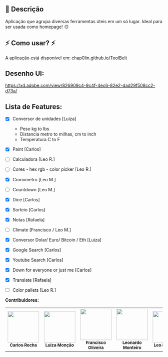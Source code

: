 ## :memo: Descrição
Aplicação que agrupa diversas ferramentas úteis em um só lugar. Ideal para ser usada como homepage! :D

## :zap: Como usar? :zap:
A aplicação está disponível em: [chap0lin.github.io/ToolBelt](https://chap0lin.github.io/ToolBelt/)

## Desenho UI:
https://xd.adobe.com/view/826909c4-9c4f-4ec6-82e2-dad29f508cc2-d73a/
## Lista de Features:
- [x] Conversor de unidades [Luiza]
    - Peso kg to lbs
    - Distancia metro to milhas, cm to inch
    - Temperatura C to F
- [x] Paint [Carlos]
- [ ] Calculadora [Leo R.]
- [ ] Cores - hex rgb - color picker [Leo R.]
- [x] Cronometro [Leo M.]
- [ ] Countdown [Leo M.]
- [x] Dice [Carlos]
- [x] Sorteio [Carlos]
- [x] Notas [Rafaela]

- [ ] Climate [Francisco / Leo M.]
- [x] Conversor Dolar/ Euro/ Bitcoin / Eth [Luiza]
- [x] Google Search [Carlos]
- [x] Youtube Search [Carlos]
- [x] Down for everyone or just me [Carlos]
- [x] Translate [Rafaela]
- [ ] Color pallets [Leo R.]

**Contribuidores:**
<table>
	<tr>
		<td align="center">
			<a href="https://github.com/chap0lin">
				<img src="https://avatars.githubusercontent.com/u/15856499?v=4" width="100px;" alt=""/>
				<br />
				<sub>
					<b>Carlos Rocha</b>
				</sub>
			</a>
			<br />
			<!-- <a href="#" title="Code">💻</a> -->
		</td>
		<td align="center">
			<a href="https://github.com/Luiza-cm">
				<img src="https://avatars.githubusercontent.com/u/78181472?v=4" width="100px;" alt=""/>
				<br />
				<sub>
					<b>Luiza Monção</b>
				</sub>
			</a>
			<br />
			<!-- <a href="#" title="Code">💻</a> -->
		</td>
		<td align="center">
			<a href="https://github.com/franciscomatheuspereira">
				<img src="https://avatars.githubusercontent.com/u/13754283?v=4" width="100px;" alt=""/>
				<br />
				<sub>
					<b>Francisco Oliveira</b>
				</sub>
			</a>
			<br />
			<!-- <a href="#" title="Code">💻</a> -->
		</td>
		<td align="center">
			<a href="https://github.com/leonardoleo10">
				<img src="https://avatars.githubusercontent.com/u/91640562?v=4" width="100px;" alt=""/>
				<br />
				<sub>
					<b>Leonardo Monteiro</b>
				</sub>
			</a>
			<br />
			<!-- <a href="#" title="Code">💻</a> -->
		</td>
		<td align="center">
			<a href="https://github.com/leoquiro">
				<img src="https://avatars.githubusercontent.com/u/91341492?v=4" width="100px;" alt=""/>
				<br />
				<sub>
					<b>Leo Rodrigues</b>
				</sub>
			</a>
			<br />
			<!-- <a href="#" title="Code">💻</a> -->
		</td>
		<td align="center">
			<a href="https://github.com/RSinhoroto">
				<img src="https://avatars.githubusercontent.com/u/11700537?v=4" width="100px;" alt=""/>
				<br />
				<sub>
					<b>Rafaela Sinhoroto</b>
				</sub>
			</a>
			<br />
			<!-- <a href="#" title="Code">💻</a> -->
		</td>
		<td align="center">
			<a href="https://github.com/clarafortes12">
				<img src="https://avatars.githubusercontent.com/u/56121872?v=4" width="100px;" alt=""/>
				<br />
				<sub>
					<b>Clara Fortes</b>
				</sub>
			</a>
			<br />
			<!-- <a href="#" title="Code">💻</a> -->
		</td>
	</tr>
</table>
